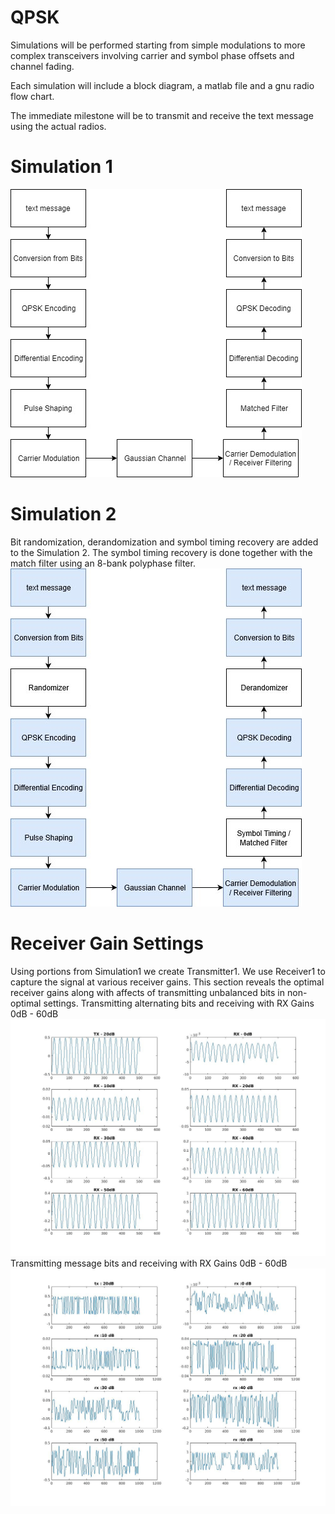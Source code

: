 # QPSK

Simulations will be performed starting from simple modulations to more complex transceivers involving carrier and symbol phase offsets and channel fading.

Each simulation will include a block diagram, a matlab file and a gnu radio flow chart.

The immediate milestone will be to transmit and receive the text message using the actual radios.

# Simulation 1
![GitHub Logo](/Diagrams/Simulation1.jpg)

# Simulation 2
Bit randomization, derandomization and symbol timing recovery are added to the Simulation 2. The symbol timing recovery is done together with the match filter using an 8-bank polyphase filter. 
![GitHub Logo](/Diagrams/Simulation2.jpg)

# Receiver Gain Settings
Using portions from Simulation1 we create Transmitter1. We use Receiver1 to capture the signal at various receiver gains. This section reveals the optimal receiver gains along with affects of transmitting unbalanced bits in non-optimal settings.
Transmitting alternating bits and receiving with RX Gains 0dB - 60dB
![GitHub Logo](/Diagrams/AlternatingBitsGain.jpg)
Transmitting message bits and receiving with RX Gains 0dB - 60dB
![GitHub Logo](/Diagrams/messageRxGain.jpg)


